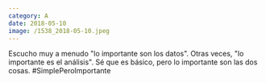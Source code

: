 ```yaml
--- 
category: A 
date: 2018-05-10 
image: /1538_2018-05-10.jpeg 
--- 
```


Escucho muy a menudo "lo importante son los datos". Otras veces, "lo importante es el análisis". Sé que es básico, pero lo importante son las dos cosas. #SimplePeroImportante
